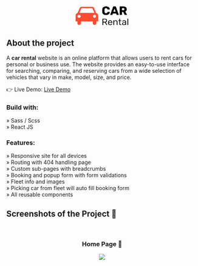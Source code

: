 <div align='center'><img style="width:30%" src='https://raw.githubusercontent.com/Yixin88/car-rental/main/src/images/logo/logo.png'/></div>

<h2>About the project</h2>

  <p>A <b>car rental</b> website is an online platform that allows users to rent cars for personal or business use. The website provides an easy-to-use interface for searching, comparing, and reserving cars from a wide selection of vehicles that vary in make, model, size, and price.</p>

👉 Live Demo: <a href='https://car-rental-now.netlify.app/'>Live Demo</a>

<h3>Build with:</h3>

» Sass / Scss <br>
» React JS

<h3>Features:</h3>

» Responsive site for all devices <br>
» Routing with 404 handling page <br>
» Custom sub-pages with breadcrumbs <br>
» Booking and popup form with form validations <br>
» Fleet info and images <br>
» Picking car from fleet will auto fill booking form <br>
» All reusable components <br>

<h2>Screenshots of the Project 📸</h2>
<br>
<h3 align='center'>Home Page 🏡</h3>

<div align='center'>
<img src='https://user-images.githubusercontent.com/105128267/218077675-f50ac9ae-8d2c-4196-aed8-f4490e142960.png'/>

</div>